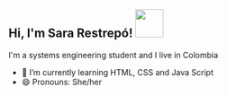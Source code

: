 <h2> Hi, I'm Sara Restrepó! <img src="https://media.giphy.com/media/mGcNjsfWAjY5AEZNw6/giphy.gif" width="50"></h2>

I'm a systems engineering student and I live in Colombia

- 🌱 I’m currently learning HTML, CSS and Java Script
- 😄 Pronouns: She/her
<!---
SaraRestrepoV/SaraRestrepoV is a ✨ special ✨ repository because its `README.md` (this file) appears on your GitHub profile.
You can click the Preview link to take a look at your changes.
--->

